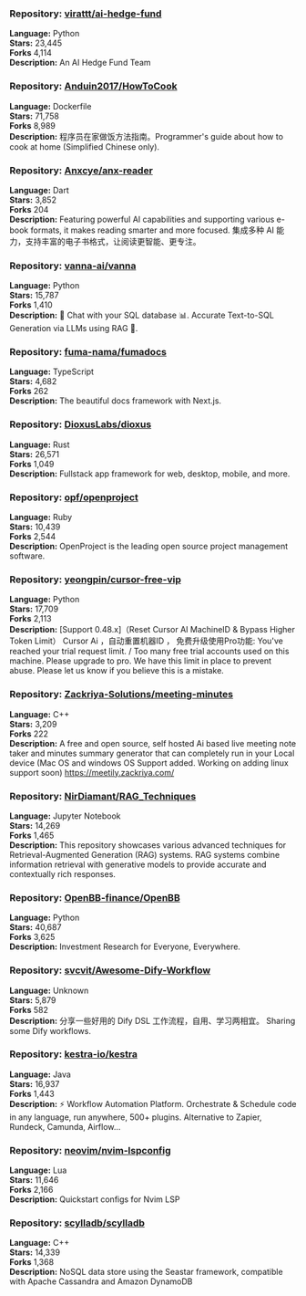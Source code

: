 ### **Repository:** [virattt/ai-hedge-fund](https://github.com/virattt/ai-hedge-fund)  

**Language:** Python  
**Stars:** 23,445  
**Forks** 4,114  
**Description:** An AI Hedge Fund Team  

### **Repository:** [Anduin2017/HowToCook](https://github.com/Anduin2017/HowToCook)  

**Language:** Dockerfile  
**Stars:** 71,758  
**Forks** 8,989  
**Description:** 程序员在家做饭方法指南。Programmer's guide about how to cook at home (Simplified Chinese only).  

### **Repository:** [Anxcye/anx-reader](https://github.com/Anxcye/anx-reader)  

**Language:** Dart  
**Stars:** 3,852  
**Forks** 204  
**Description:** Featuring powerful AI capabilities and supporting various e-book formats, it makes reading smarter and more focused. 集成多种 AI 能力，支持丰富的电子书格式，让阅读更智能、更专注。  

### **Repository:** [vanna-ai/vanna](https://github.com/vanna-ai/vanna)  

**Language:** Python  
**Stars:** 15,787  
**Forks** 1,410  
**Description:** 🤖 Chat with your SQL database 📊. Accurate Text-to-SQL Generation via LLMs using RAG 🔄.  

### **Repository:** [fuma-nama/fumadocs](https://github.com/fuma-nama/fumadocs)  

**Language:** TypeScript  
**Stars:** 4,682  
**Forks** 262  
**Description:** The beautiful docs framework with Next.js.  

### **Repository:** [DioxusLabs/dioxus](https://github.com/DioxusLabs/dioxus)  

**Language:** Rust  
**Stars:** 26,571  
**Forks** 1,049  
**Description:** Fullstack app framework for web, desktop, mobile, and more.  

### **Repository:** [opf/openproject](https://github.com/opf/openproject)  

**Language:** Ruby  
**Stars:** 10,439  
**Forks** 2,544  
**Description:** OpenProject is the leading open source project management software.  

### **Repository:** [yeongpin/cursor-free-vip](https://github.com/yeongpin/cursor-free-vip)  

**Language:** Python  
**Stars:** 17,709  
**Forks** 2,113  
**Description:** [Support 0.48.x]（Reset Cursor AI MachineID & Bypass Higher Token Limit） Cursor Ai ，自动重置机器ID ， 免费升级使用Pro功能: You've reached your trial request limit. / Too many free trial accounts used on this machine. Please upgrade to pro. We have this limit in place to prevent abuse. Please let us know if you believe this is a mistake.  

### **Repository:** [Zackriya-Solutions/meeting-minutes](https://github.com/Zackriya-Solutions/meeting-minutes)  

**Language:** C++  
**Stars:** 3,209  
**Forks** 222  
**Description:** A free and open source, self hosted Ai based live meeting note taker and minutes summary generator that can completely run in your Local device (Mac OS and windows OS Support added. Working on adding linux support soon) https://meetily.zackriya.com/  

### **Repository:** [NirDiamant/RAG_Techniques](https://github.com/NirDiamant/RAG_Techniques)  

**Language:** Jupyter Notebook  
**Stars:** 14,269  
**Forks** 1,465  
**Description:** This repository showcases various advanced techniques for Retrieval-Augmented Generation (RAG) systems. RAG systems combine information retrieval with generative models to provide accurate and contextually rich responses.  

### **Repository:** [OpenBB-finance/OpenBB](https://github.com/OpenBB-finance/OpenBB)  

**Language:** Python  
**Stars:** 40,687  
**Forks** 3,625  
**Description:** Investment Research for Everyone, Everywhere.  

### **Repository:** [svcvit/Awesome-Dify-Workflow](https://github.com/svcvit/Awesome-Dify-Workflow)  

**Language:** Unknown  
**Stars:** 5,879  
**Forks** 582  
**Description:** 分享一些好用的 Dify DSL 工作流程，自用、学习两相宜。 Sharing some Dify workflows.  

### **Repository:** [kestra-io/kestra](https://github.com/kestra-io/kestra)  

**Language:** Java  
**Stars:** 16,937  
**Forks** 1,443  
**Description:** ⚡ Workflow Automation Platform. Orchestrate & Schedule code in any language, run anywhere, 500+ plugins. Alternative to Zapier, Rundeck, Camunda, Airflow...  

### **Repository:** [neovim/nvim-lspconfig](https://github.com/neovim/nvim-lspconfig)  

**Language:** Lua  
**Stars:** 11,646  
**Forks** 2,166  
**Description:** Quickstart configs for Nvim LSP  

### **Repository:** [scylladb/scylladb](https://github.com/scylladb/scylladb)  

**Language:** C++  
**Stars:** 14,339  
**Forks** 1,368  
**Description:** NoSQL data store using the Seastar framework, compatible with Apache Cassandra and Amazon DynamoDB  

